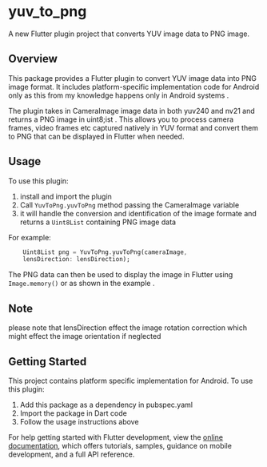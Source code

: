 # yuv_to_png

A new Flutter plugin project that converts YUV image data to PNG image. 

## Overview

This package provides a Flutter plugin to convert YUV image data into PNG image format. It includes platform-specific implementation code for Android only as this from my knowledge happens only in Android systems . 

The plugin takes in CameraImage image data in both yuv240 and nv21 and returns a PNG image in uint8;ist . This allows you to process camera frames, video frames etc captured natively in YUV format and convert them to PNG that can be displayed in Flutter when needed.

## Usage

To use this plugin:

1. install and import the plugin
2. Call `YuvToPng.yuvToPng` method passing the CameraImage variable
3. it will handle the conversion and identification of the image formate and returns a `Uint8List` containing PNG image data

For example:

```dart
    Uint8List png = YuvToPng.yuvToPng(cameraImage,
    lensDirection: lensDirection);
```

The PNG data can then be used to display the image in Flutter using `Image.memory()` or as shown in the example .

## Note

please note that lensDirection effect the image rotation correction which might effect the image orientation if neglected

## Getting Started

This project contains platform specific implementation for Android. To use this plugin:

1. Add this package as a dependency in pubspec.yaml
2. Import the package in Dart code
3. Follow the usage instructions above

For help getting started with Flutter development, view the
[online documentation](https://flutter.dev/docs), which offers tutorials,
samples, guidance on mobile development, and a full API reference.

